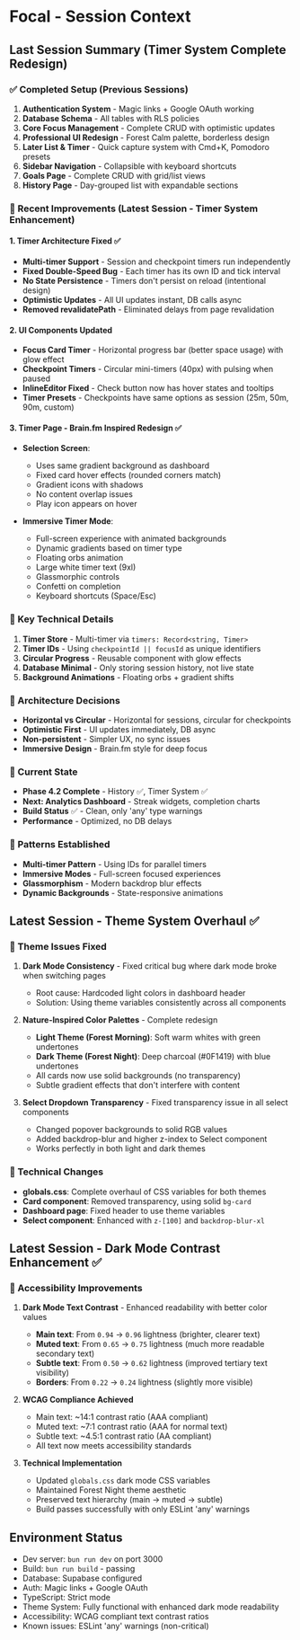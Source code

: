 # Focal - Session Context

## Last Session Summary (Timer System Complete Redesign)

### ✅ Completed Setup (Previous Sessions)
1. **Authentication System** - Magic links + Google OAuth working
2. **Database Schema** - All tables with RLS policies
3. **Core Focus Management** - Complete CRUD with optimistic updates
4. **Professional UI Redesign** - Forest Calm palette, borderless design
5. **Later List & Timer** - Quick capture system with Cmd+K, Pomodoro presets
6. **Sidebar Navigation** - Collapsible with keyboard shortcuts
7. **Goals Page** - Complete CRUD with grid/list views
8. **History Page** - Day-grouped list with expandable sections

### 🎯 Recent Improvements (Latest Session - Timer System Enhancement)

#### **1. Timer Architecture Fixed** ✅
- **Multi-timer Support** - Session and checkpoint timers run independently
- **Fixed Double-Speed Bug** - Each timer has its own ID and tick interval
- **No State Persistence** - Timers don't persist on reload (intentional design)
- **Optimistic Updates** - All UI updates instant, DB calls async
- **Removed revalidatePath** - Eliminated delays from page revalidation

#### **2. UI Components Updated**
- **Focus Card Timer** - Horizontal progress bar (better space usage) with glow effect
- **Checkpoint Timers** - Circular mini-timers (40px) with pulsing when paused
- **InlineEditor Fixed** - Check button now has hover states and tooltips
- **Timer Presets** - Checkpoints have same options as session (25m, 50m, 90m, custom)

#### **3. Timer Page - Brain.fm Inspired Redesign** ✅
- **Selection Screen**:
  - Uses same gradient background as dashboard
  - Fixed card hover effects (rounded corners match)
  - Gradient icons with shadows
  - No content overlap issues
  - Play icon appears on hover

- **Immersive Timer Mode**:
  - Full-screen experience with animated backgrounds
  - Dynamic gradients based on timer type
  - Floating orbs animation
  - Large white timer text (9xl)
  - Glassmorphic controls
  - Confetti on completion
  - Keyboard shortcuts (Space/Esc)

### 📝 Key Technical Details

1. **Timer Store** - Multi-timer via `timers: Record<string, Timer>`
2. **Timer IDs** - Using `checkpointId || focusId` as unique identifiers
3. **Circular Progress** - Reusable component with glow effects
4. **Database Minimal** - Only storing session history, not live state
5. **Background Animations** - Floating orbs + gradient shifts

### 🔧 Architecture Decisions

- **Horizontal vs Circular** - Horizontal for sessions, circular for checkpoints
- **Optimistic First** - UI updates immediately, DB async
- **Non-persistent** - Simpler UX, no sync issues
- **Immersive Design** - Brain.fm style for deep focus

### 🚀 Current State

- **Phase 4.2 Complete** - History ✅, Timer System ✅
- **Next: Analytics Dashboard** - Streak widgets, completion charts
- **Build Status** ✅ - Clean, only 'any' type warnings
- **Performance** - Optimized, no DB delays

### 🔑 Patterns Established

- **Multi-timer Pattern** - Using IDs for parallel timers
- **Immersive Modes** - Full-screen focused experiences
- **Glassmorphism** - Modern backdrop blur effects
- **Dynamic Backgrounds** - State-responsive animations

## Latest Session - Theme System Overhaul ✅

### 🎨 Theme Issues Fixed
1. **Dark Mode Consistency** - Fixed critical bug where dark mode broke when switching pages
   - Root cause: Hardcoded light colors in dashboard header
   - Solution: Using theme variables consistently across all components

2. **Nature-Inspired Color Palettes** - Complete redesign
   - **Light Theme (Forest Morning)**: Soft warm whites with green undertones
   - **Dark Theme (Forest Night)**: Deep charcoal (#0F1419) with blue undertones
   - All cards now use solid backgrounds (no transparency)
   - Subtle gradient effects that don't interfere with content

3. **Select Dropdown Transparency** - Fixed transparency issue in all select components
   - Changed popover backgrounds to solid RGB values
   - Added backdrop-blur and higher z-index to Select component
   - Works perfectly in both light and dark themes

### 🔧 Technical Changes
- **globals.css**: Complete overhaul of CSS variables for both themes
- **Card component**: Removed transparency, using solid `bg-card`
- **Dashboard page**: Fixed header to use theme variables
- **Select component**: Enhanced with `z-[100]` and `backdrop-blur-xl`

## Latest Session - Dark Mode Contrast Enhancement ✅

### 🎨 Accessibility Improvements
1. **Dark Mode Text Contrast** - Enhanced readability with better color values
   - **Main text**: From `0.94` → `0.96` lightness (brighter, clearer text)
   - **Muted text**: From `0.65` → `0.75` lightness (much more readable secondary text)
   - **Subtle text**: From `0.50` → `0.62` lightness (improved tertiary text visibility)
   - **Borders**: From `0.22` → `0.24` lightness (slightly more visible)

2. **WCAG Compliance Achieved**
   - Main text: ~14:1 contrast ratio (AAA compliant)
   - Muted text: ~7:1 contrast ratio (AAA for normal text)
   - Subtle text: ~4.5:1 contrast ratio (AA compliant)
   - All text now meets accessibility standards

3. **Technical Implementation**
   - Updated `globals.css` dark mode CSS variables
   - Maintained Forest Night theme aesthetic
   - Preserved text hierarchy (main → muted → subtle)
   - Build passes successfully with only ESLint 'any' warnings

## Environment Status
- Dev server: `bun run dev` on port 3000
- Build: `bun run build` - passing
- Database: Supabase configured
- Auth: Magic links + Google OAuth
- TypeScript: Strict mode
- Theme System: Fully functional with enhanced dark mode readability
- Accessibility: WCAG compliant text contrast ratios
- Known issues: ESLint 'any' warnings (non-critical)